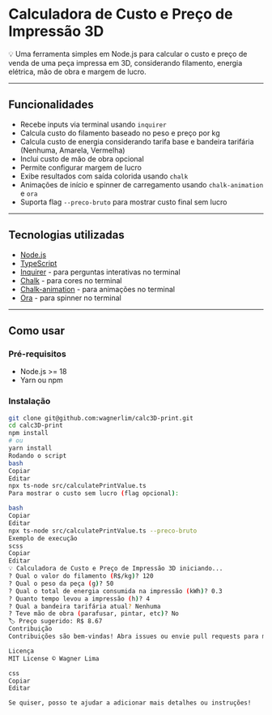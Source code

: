 # Calculadora de Custo e Preço de Impressão 3D

💡 Uma ferramenta simples em Node.js para calcular o custo e preço de venda de uma peça impressa em 3D, considerando filamento, energia elétrica, mão de obra e margem de lucro.

---

## Funcionalidades

- Recebe inputs via terminal usando `inquirer`
- Calcula custo do filamento baseado no peso e preço por kg
- Calcula custo de energia considerando tarifa base e bandeira tarifária (Nenhuma, Amarela, Vermelha)
- Inclui custo de mão de obra opcional
- Permite configurar margem de lucro
- Exibe resultados com saída colorida usando `chalk`
- Animações de início e spinner de carregamento usando `chalk-animation` e `ora`
- Suporta flag `--preco-bruto` para mostrar custo final sem lucro

---

## Tecnologias utilizadas

- [Node.js](https://nodejs.org/)
- [TypeScript](https://www.typescriptlang.org/)
- [Inquirer](https://github.com/SBoudrias/Inquirer.js) - para perguntas interativas no terminal
- [Chalk](https://github.com/chalk/chalk) - para cores no terminal
- [Chalk-animation](https://github.com/bokub/chalk-animation) - para animações no terminal
- [Ora](https://github.com/sindresorhus/ora) - para spinner no terminal

---

## Como usar

### Pré-requisitos

- Node.js >= 18
- Yarn ou npm

### Instalação

```bash
git clone git@github.com:wagnerlim/calc3D-print.git
cd calc3D-print
npm install
# ou
yarn install
Rodando o script
bash
Copiar
Editar
npx ts-node src/calculatePrintValue.ts
Para mostrar o custo sem lucro (flag opcional):

bash
Copiar
Editar
npx ts-node src/calculatePrintValue.ts --preco-bruto
Exemplo de execução
scss
Copiar
Editar
💡 Calculadora de Custo e Preço de Impressão 3D iniciando...
? Qual o valor do filamento (R$/kg)? 120
? Qual o peso da peça (g)? 50
? Qual o total de energia consumida na impressão (kWh)? 0.3
? Quanto tempo levou a impressão (h)? 4
? Qual a bandeira tarifária atual? Nenhuma
? Teve mão de obra (parafusar, pintar, etc)? No
🏷️ Preço sugerido: R$ 8.67
Contribuição
Contribuições são bem-vindas! Abra issues ou envie pull requests para melhorias, correções ou novas funcionalidades.

Licença
MIT License © Wagner Lima

css
Copiar
Editar

Se quiser, posso te ajudar a adicionar mais detalhes ou instruções!







